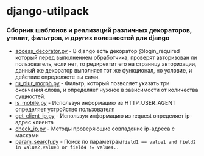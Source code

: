 # django-utilpack

### Сборник шаблонов и реализаций различных декораторов, утилит, фильтров, и других полезностей для django

* [access_decorator.py](decorators%2Faccess_decorator.py) - В django есть декоратор @login_required который перед выполнением обработчика, проверят авторизован ли пользователь, если нет, то редиректит его на страницу авторизации, данный же декоратор выполняет тот же функционал, но условие, и действие определяете вы сами.
* [ru_plur_morph.py](filters%2Fru_plur_morph.py) - Фильтр, который позволяет указать три окончания слова, и определяет нужное в зависимости от количества сущностей.
* [is_mobile.py](utils%2Fis_mobile.py) - Используя информацию из HTTP_USER_AGENT определяет устройство пользователя
* [get_client_ip.py](utils%2Fget_client_ip.py) - Используя информацию из request определяет ip-адрес клиента
* [check_ip.py](utils%2Fcheck_ip.py) - Методы проверяющие совпадение ip-адреса с масками
* [param_search.py](utils%2Fparam_search.py) - Поиск по параметрам```field1 == value1 and field2 in value2,value3 or field4 != value4..```